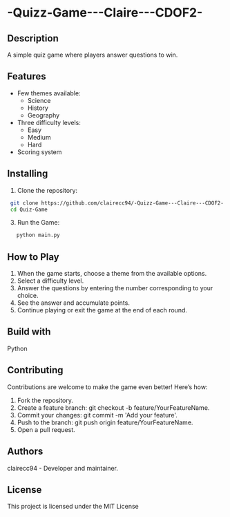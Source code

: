 # -Quizz-Game---Claire---CDOF2-

## Description
A simple quiz game where players answer questions to win.

## Features
- Few themes available:
  - Science
  - History
  - Geography
- Three difficulty levels:
  - Easy
  - Medium
  - Hard
- Scoring system

## Installing
1. Clone the repository:
  ```bash
   git clone https://github.com/clairecc94/-Quizz-Game---Claire---CDOF2-
   cd Quiz-Game
  ```
3. Run the Game:
```bash
   python main.py
```


## How to Play
1. When the game starts, choose a theme from the available options.
2. Select a difficulty level.
3. Answer the questions by entering the number corresponding to your choice.
4. See the answer and accumulate points.
5. Continue playing or exit the game at the end of each round.

## Build with
Python

## Contributing
Contributions are welcome to make the game even better! Here’s how:

1. Fork the repository.
2. Create a feature branch: git checkout -b feature/YourFeatureName.
3. Commit your changes: git commit -m 'Add your feature'.
4. Push to the branch: git push origin feature/YourFeatureName.
5. Open a pull request.

## Authors
clairecc94 - Developer and maintainer.

## License
This project is licensed under the MIT License 




